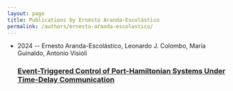 ```yaml
---
layout: page
title: Publications by Ernesto Aranda-Escolástico
permalink: /authors/ernesto-aranda-escolastico/
---
```


<ul class="post-list">
<li><span class='post-meta'>2024 -- Ernesto Aranda-Escolástico, Leonardo J. Colombo, María Guinaldo, Antonio Visioli</span><h3><a class='post-link' href='../../event-triggered-control-of-port-hamiltonian-systems-under-time-delay-communication'>Event-Triggered Control of Port-Hamiltonian Systems Under Time-Delay Communication</a></h3></li>

</ul>
